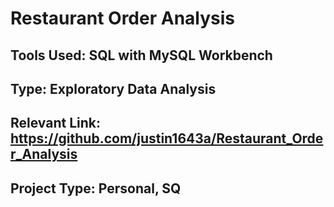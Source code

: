 # Restaurant Order Analysis


## Tools Used: SQL with MySQL Workbench
## Type: Exploratory Data Analysis
## Relevant Link: https://github.com/justin1643a/Restaurant_Order_Analysis
## Project Type: Personal, SQ
